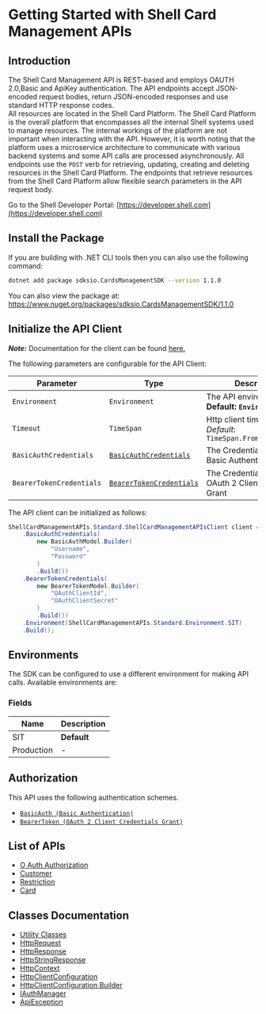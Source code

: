
# Getting Started with Shell Card Management APIs

## Introduction

The Shell Card Management API is REST-based and employs OAUTH 2.0,Basic and ApiKey authentication.
The API endpoints accept JSON-encoded request bodies, return JSON-encoded responses and use standard HTTP response codes.  
All resources are located in the Shell Card Platform.  The Shell Card Platform is the overall platform that encompasses all the internal Shell systems used to manage resources.
The internal workings of the platform are not important when interacting with the API. However, it is worth noting that the platform uses a microservice architecture to communicate with various backend systems and some API calls are processed asynchronously.
All endpoints use the `POST` verb for retrieving, updating, creating and deleting resources in the Shell Card Platform. The endpoints that retrieve resources from the Shell Card Platform allow flexible search parameters in the API request body.

Go to the Shell Developer Portal: [https://developer.shell.com](https://developer.shell.com)

## Install the Package

If you are building with .NET CLI tools then you can also use the following command:

```bash
dotnet add package sdksio.CardsManagementSDK --version 1.1.0
```

You can also view the package at:
https://www.nuget.org/packages/sdksio.CardsManagementSDK/1.1.0

## Initialize the API Client

**_Note:_** Documentation for the client can be found [here.](https://www.github.com/sdks-io/card-management-dotnet-sdk/tree/1.1.0/doc/client.md)

The following parameters are configurable for the API Client:

| Parameter | Type | Description |
|  --- | --- | --- |
| `Environment` | `Environment` | The API environment. <br> **Default: `Environment.SIT`** |
| `Timeout` | `TimeSpan` | Http client timeout.<br>*Default*: `TimeSpan.FromSeconds(100)` |
| `BasicAuthCredentials` | [`BasicAuthCredentials`](https://www.github.com/sdks-io/card-management-dotnet-sdk/tree/1.1.0/doc/$a/https://www.github.com/sdks-io/card-management-dotnet-sdk/tree/1.1.0/basic-authentication.md) | The Credentials Setter for Basic Authentication |
| `BearerTokenCredentials` | [`BearerTokenCredentials`](https://www.github.com/sdks-io/card-management-dotnet-sdk/tree/1.1.0/doc/$a/https://www.github.com/sdks-io/card-management-dotnet-sdk/tree/1.1.0/oauth-2-client-credentials-grant.md) | The Credentials Setter for OAuth 2 Client Credentials Grant |

The API client can be initialized as follows:

```csharp
ShellCardManagementAPIs.Standard.ShellCardManagementAPIsClient client = new ShellCardManagementAPIs.Standard.ShellCardManagementAPIsClient.Builder()
    .BasicAuthCredentials(
        new BasicAuthModel.Builder(
            "Username",
            "Password"
        )
        .Build())
    .BearerTokenCredentials(
        new BearerTokenModel.Builder(
            "OAuthClientId",
            "OAuthClientSecret"
        )
        .Build())
    .Environment(ShellCardManagementAPIs.Standard.Environment.SIT)
    .Build();
```

## Environments

The SDK can be configured to use a different environment for making API calls. Available environments are:

### Fields

| Name | Description |
|  --- | --- |
| SIT | **Default** |
| Production | - |

## Authorization

This API uses the following authentication schemes.

* [`BasicAuth (Basic Authentication)`](https://www.github.com/sdks-io/card-management-dotnet-sdk/tree/1.1.0/doc/$a/https://www.github.com/sdks-io/card-management-dotnet-sdk/tree/1.1.0/basic-authentication.md)
* [`BearerToken (OAuth 2 Client Credentials Grant)`](https://www.github.com/sdks-io/card-management-dotnet-sdk/tree/1.1.0/doc/$a/https://www.github.com/sdks-io/card-management-dotnet-sdk/tree/1.1.0/oauth-2-client-credentials-grant.md)

## List of APIs

* [O Auth Authorization](https://www.github.com/sdks-io/card-management-dotnet-sdk/tree/1.1.0/doc/controllers/o-auth-authorization.md)
* [Customer](https://www.github.com/sdks-io/card-management-dotnet-sdk/tree/1.1.0/doc/controllers/customer.md)
* [Restriction](https://www.github.com/sdks-io/card-management-dotnet-sdk/tree/1.1.0/doc/controllers/restriction.md)
* [Card](https://www.github.com/sdks-io/card-management-dotnet-sdk/tree/1.1.0/doc/controllers/card.md)

## Classes Documentation

* [Utility Classes](https://www.github.com/sdks-io/card-management-dotnet-sdk/tree/1.1.0/doc/utility-classes.md)
* [HttpRequest](https://www.github.com/sdks-io/card-management-dotnet-sdk/tree/1.1.0/doc/http-request.md)
* [HttpResponse](https://www.github.com/sdks-io/card-management-dotnet-sdk/tree/1.1.0/doc/http-response.md)
* [HttpStringResponse](https://www.github.com/sdks-io/card-management-dotnet-sdk/tree/1.1.0/doc/http-string-response.md)
* [HttpContext](https://www.github.com/sdks-io/card-management-dotnet-sdk/tree/1.1.0/doc/http-context.md)
* [HttpClientConfiguration](https://www.github.com/sdks-io/card-management-dotnet-sdk/tree/1.1.0/doc/http-client-configuration.md)
* [HttpClientConfiguration Builder](https://www.github.com/sdks-io/card-management-dotnet-sdk/tree/1.1.0/doc/http-client-configuration-builder.md)
* [IAuthManager](https://www.github.com/sdks-io/card-management-dotnet-sdk/tree/1.1.0/doc/i-auth-manager.md)
* [ApiException](https://www.github.com/sdks-io/card-management-dotnet-sdk/tree/1.1.0/doc/api-exception.md)

